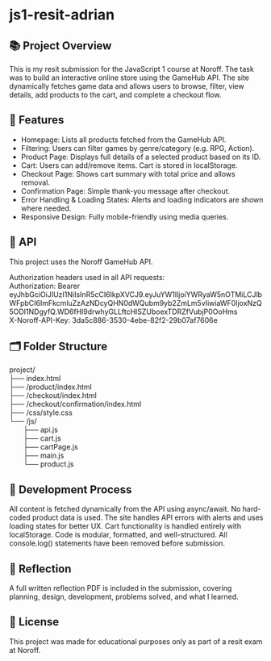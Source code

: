 # js1-resit-adrian

## 📚 Project Overview  
This is my resit submission for the JavaScript 1 course at Noroff. The task was to build an interactive online store using the GameHub API. The site dynamically fetches game data and allows users to browse, filter, view details, add products to the cart, and complete a checkout flow.

## 🚀 Features  
- Homepage: Lists all products fetched from the GameHub API.  
- Filtering: Users can filter games by genre/category (e.g. RPG, Action).  
- Product Page: Displays full details of a selected product based on its ID.  
- Cart: Users can add/remove items. Cart is stored in localStorage.  
- Checkout Page: Shows cart summary with total price and allows removal.  
- Confirmation Page: Simple thank-you message after checkout.  
- Error Handling & Loading States: Alerts and loading indicators are shown where needed.  
- Responsive Design: Fully mobile-friendly using media queries.  

## 🔌 API  
This project uses the Noroff GameHub API.

Authorization headers used in all API requests:  
Authorization: Bearer eyJhbGciOiJIUzI1NiIsInR5cCI6IkpXVCJ9.eyJuYW1lIjoiYWRyaW5nOTMiLCJlbWFpbCI6ImFkcmluZzAzNDcyQHN0dWQubm9yb2ZmLm5vIiwiaWF0IjoxNzQ5ODI1NDgyfQ.WD6fHl9drwhyGLLftcHlSZUboexTDRZfVubjP0OoHms  
X-Noroff-API-Key: 3da5c886-3530-4ebe-82f2-29b07af7606e

## 🗂 Folder Structure  
project/  
├── index.html  
├── /product/index.html  
├── /checkout/index.html  
├── /checkout/confirmation/index.html  
├── /css/style.css  
└── /js/  
  ├── api.js  
  ├── cart.js  
  ├── cartPage.js  
  ├── main.js  
  └── product.js  

## 🧠 Development Process  
All content is fetched dynamically from the API using async/await. No hard-coded product data is used. The site handles API errors with alerts and uses loading states for better UX. Cart functionality is handled entirely with localStorage. Code is modular, formatted, and well-structured. All console.log() statements have been removed before submission.

## 📝 Reflection  
A full written reflection PDF is included in the submission, covering planning, design, development, problems solved, and what I learned.

## 📄 License  
This project was made for educational purposes only as part of a resit exam at Noroff.
